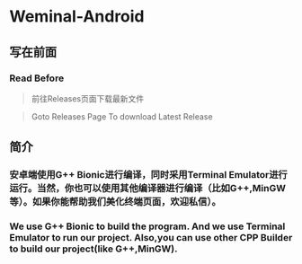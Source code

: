 # Weminal-Android

## 写在前面

### Read Before

> 前往Releases页面下载最新文件

> 

> Goto Releases Page To download Latest Release

## 简介

### 安卓端使用G++ Bionic进行编译，同时采用Terminal Emulator进行运行。当然，你也可以使用其他编译器进行编译（比如G++,MinGW等）。如果你能帮助我们美化终端页面，欢迎私信）。

### We use G++ Bionic to build the program. And we use Terminal Emulator to run our project. Also,you can use other CPP Builder to build our project(like G++,MinGW).
